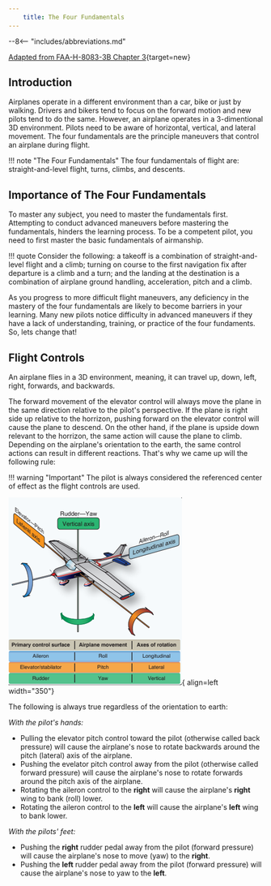 ```yaml
---
    title: The Four Fundamentals
---
```


--8<-- "includes/abbreviations.md"

[Adapted from FAA-H-8083-3B Chapter 3](https://www.faa.gov/regulations_policies/handbooks_manuals/aviation/airplane_handbook/media/05_afh_ch3.pdf){target=new}

## Introduction

Airplanes operate in a different environment than a car, bike or just by walking. Drivers and bikers tend to focus on the forward motion and new pilots tend to do the same. However, an airplane operates in a 3-dimentional 3D environment. Pilots need to be aware of horizontal, vertical, and lateral movement. The four fundamentals are the principle maneuvers that control an airplane during flight.

!!! note "The Four Fundamentals"
    The four fundamentals of flight are: straight-and-level flight, turns, climbs, and descents.

## Importance of The Four Fundamentals

To master any subject, you need to master the fundamentals first. Attempting to conduct advanced maneuvers before mastering the fundamentals, hinders the learning process. To be a competent pilot, you need to first master the basic fundamentals of airmanship.

!!! quote
    Consider the following: a takeoff is a combination of straight-and-level flight and a climb; turning on course to the first navigation fix after departure is a climb and a turn; and the landing at the destination is a combination of airplane ground handling, acceleration, pitch and a climb. 

As you progress to more difficult flight maneuvers, any deficiency in the mastery of the four fundamentals are likely to become barriers in your learning. Many new pilots notice difficulty in advanced maneuvers if they have a lack of understanding, training, or practice of the four fundaments. So, lets change that!

## Flight Controls

An airplane flies in a 3D environment, meaning, it can travel up, down, left, right, forwards, and backwards.

The forward movement of the elevator control will always move the plane in the same direction relative to the pilot's perspective. If the plane is right side up relative to the horrizon, pushing forward on the elevator control will cause the plane to descend. On the other hand, if the plane is upside down relevant to the horrizon, the same action will cause the plane to climb. Depending on the airplane's orientation to the earth, the same control actions can result in different reactions. That's why we came up will the following rule:

!!! warning "Important"
    The pilot is always considered the referenced center of effect as the flight controls are used.

![Flight Control Sufaces](assets/flight_control_sufaces.png){ align=left width="350"}

The following is always true regardless of the orientation to earth:

*With the pilot's hands:*

- Pulling the elevator pitch control toward the pilot (otherwise called back pressure) will cause the airplane's nose to rotate backwards around the pitch (lateral) axis of the airplane.
- Pushing the evelator pitch control away from the pilot (otherwise called forward pressure) will cause the airplane's nose to rotate forwards around the pitch axis of the airplane.
- Rotating the aileron control to the **right** will cause the airplane's **right** wing to bank (roll) lower.
- Rotating the aileron control to the **left** will cause the airplane's **left** wing to bank lower.

*With the pilots' feet:*

- Pushing the **right** rudder pedal away from the pilot (forward pressure) will cause the airplane's nose to move (yaw) to the **right**.
- Pushing the **left** rudder pedal away from the pilot (forward pressure) will cause the airplane's nose to yaw to the **left**.

<!-- Feel of the Airplane -->